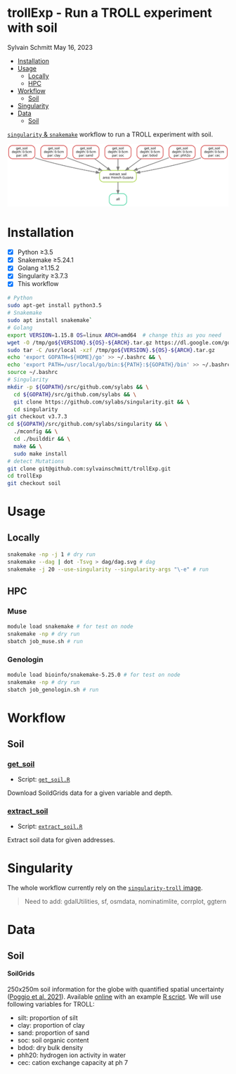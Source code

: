 trollExp - Run a TROLL experiment with soil
================
Sylvain Schmitt
May 16, 2023

- <a href="#installation" id="toc-installation">Installation</a>
- <a href="#usage" id="toc-usage">Usage</a>
  - <a href="#locally" id="toc-locally">Locally</a>
  - <a href="#hpc" id="toc-hpc">HPC</a>
- <a href="#workflow" id="toc-workflow">Workflow</a>
  - <a href="#soil" id="toc-soil">Soil</a>
- <a href="#singularity" id="toc-singularity">Singularity</a>
- <a href="#data" id="toc-data">Data</a>
  - <a href="#soil-1" id="toc-soil-1">Soil</a>

[`singularity` &
`snakemake`](https://github.com/sylvainschmitt/snakemake_singularity)
workflow to run a TROLL experiment with soil.

![Workflow.](dag/dag.svg)

# Installation

- [x] Python ≥3.5
- [x] Snakemake ≥5.24.1
- [x] Golang ≥1.15.2
- [x] Singularity ≥3.7.3
- [x] This workflow

``` bash
# Python
sudo apt-get install python3.5
# Snakemake
sudo apt install snakemake`
# Golang
export VERSION=1.15.8 OS=linux ARCH=amd64  # change this as you need
wget -O /tmp/go${VERSION}.${OS}-${ARCH}.tar.gz https://dl.google.com/go/go${VERSION}.${OS}-${ARCH}.tar.gz && \
sudo tar -C /usr/local -xzf /tmp/go${VERSION}.${OS}-${ARCH}.tar.gz
echo 'export GOPATH=${HOME}/go' >> ~/.bashrc && \
echo 'export PATH=/usr/local/go/bin:${PATH}:${GOPATH}/bin' >> ~/.bashrc && \
source ~/.bashrc
# Singularity
mkdir -p ${GOPATH}/src/github.com/sylabs && \
  cd ${GOPATH}/src/github.com/sylabs && \
  git clone https://github.com/sylabs/singularity.git && \
  cd singularity
git checkout v3.7.3
cd ${GOPATH}/src/github.com/sylabs/singularity && \
  ./mconfig && \
  cd ./builddir && \
  make && \
  sudo make install
# detect Mutations
git clone git@github.com:sylvainschmitt/trollExp.git
cd trollExp
git checkout soil
```

# Usage

## Locally

``` bash
snakemake -np -j 1 # dry run
snakemake --dag | dot -Tsvg > dag/dag.svg # dag
snakemake -j 20 --use-singularity --singularity-args "\-e" # run
```

## HPC

### Muse

``` bash
module load snakemake # for test on node
snakemake -np # dry run
sbatch job_muse.sh # run
```

### Genologin

``` bash
module load bioinfo/snakemake-5.25.0 # for test on node
snakemake -np # dry run
sbatch job_genologin.sh # run
```

# Workflow

## Soil

### [get_soil](https://github.com/sylvainschmitt/trollExp/blob/soil/rules/get_soil.smk)

- Script:
  [`get_soil.R`](https://github.com/sylvainschmitt/trollExp/blob/soil/scripts/get_soilx.R)

Download SoildGrids data for a given variable and depth.

### [extract_soil](https://github.com/sylvainschmitt/trollExp/blob/soil/rules/extract_soil.smk)

- Script:
  [`extract_soil.R`](https://github.com/sylvainschmitt/trollExp/blob/soil/scripts/extract_soil.R)

Extract soil data for given addresses.

<!-- ## Run TROLL -->
<!-- ### [troll_warm](https://github.com/sylvainschmitt/trollExp/blob/soil/rules/troll_warm.smk) -->
<!-- * Script: [`troll_warm.R`](https://github.com/sylvainschmitt/trollExp/blob/soil/scripts/troll_warm.R) -->
<!-- Run a TROLL warm up simulation before an experiments (e.g. creation of a 600-years old mature forest). -->
<!-- ### [troll_exp](https://github.com/sylvainschmitt/trollExp/blob/soil/rules/troll_exp.smk) -->
<!-- * Script: [`troll_exp.R`](https://github.com/sylvainschmitt/trollExp/blob/soil/scripts/troll_exp.R) -->
<!-- Run a TROLL simulation for an experiments. -->

# Singularity

The whole workflow currently rely on the [`singularity-troll`
image](https://github.com/sylvainschmitt/singularity-troll).

> Need to add: gdalUtilities, sf, osmdata, nominatimlite, corrplot,
> ggtern

# Data

## Soil

#### **SoilGrids**

250x250m soil information for the globe with quantified spatial
uncertainty ([Poggio et
al. 2021](https://soil.copernicus.org/articles/7/217/2021/)). Available
[online](https://files.isric.org/soilgrids/latest/data/) with an example
[R
script](https://git.wur.nl/isric/soilgrids/soilgrids.notebooks/-/blob/master/markdown/webdav_from_R.md).
We will use following variables for TROLL:

- silt: proportion of silt
- clay: proportion of clay
- sand: proportion of sand
- soc: soil organic content
- bdod: dry bulk density
- phh20: hydrogen ion activity in water  
- cec: cation exchange capacity at ph 7
